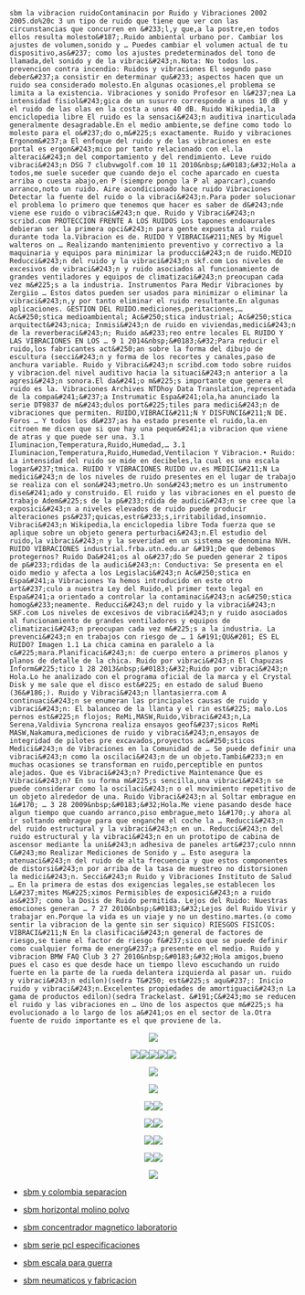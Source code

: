 
```
sbm la vibracion ruidoContaminacin por Ruido y Vibraciones 2002 2005.do%20c 3 un tipo de ruido que tiene que ver con las circunstancias que concurren en &#233;l,y que,a la postre,en todos ellos resulta molesto&#187;.Ruido ambiental urbano por. Cambiar los ajustes de volumen,sonido y … Puedes cambiar el volumen actual de tu dispositivo,as&#237; como los ajustes predeterminados del tono de llamada,del sonido y de la vibraci&#243;n.Nota: No todos los. prevencion contra incendio: Ruidos y vibraciones El segundo paso deber&#237;a consistir en determinar qu&#233; aspectos hacen que un ruido sea considerado molesto.En algunas ocasiones,el problema se limita a la existencia. Vibraciones y sonido Profesor en l&#237;nea La intensidad fisiol&#243;gica de un susurro corresponde a unos 10 dB y el ruido de las olas en la costa a unos 40 dB. Ruido Wikipedia,la enciclopedia libre El ruido es la sensaci&#243;n auditiva inarticulada generalmente desagradable.En el medio ambiente,se define como todo lo molesto para el o&#237;do o,m&#225;s exactamente. Ruido y vibraciones Ergonom&#237;a El enfoque del ruido y de las vibraciones en este portal es ergon&#243;mico por tanto relacionado con el.la alteraci&#243;n del comportamiento y del rendimiento. Leve ruido vibraci&#243;n DSG 7 clubvwgolf.com 10 11 2010&nbsp;&#0183;&#32;Hola a todos,me suele suceder que cuando dejo el coche aparcado en cuesta arriba o cuesta abajo,en P (siempre pongo la P al aparcar),cuando arranco,noto un ruido. Aire acondicionado hace ruido Vibraciones Detectar la fuente del ruido o la vibraci&#243;n.Para poder solucionar el problema lo primero que tenemos que hacer es saber de d&#243;nde viene ese ruido o vibraci&#243;n que. Ruido y Vibraci&#243;n scribd.com PROTECCION FRENTE A LOS RUIDOS Los tapones endoaurales debieran ser la primera opci&#243;n para gente expuesta al ruido durante toda la.Vibracion es de. RUIDO Y VIBRACI&#211;NES by Miguel walteros on … Realizando mantenimiento preventivo y correctivo a la maquinaria y equipos para minimizar la producci&#243;n de ruido.MEDIO Reducci&#243;n del ruido y la vibraci&#243;n skf.com Los niveles de excesivos de vibraci&#243;n y ruido asociados al funcionamiento de grandes ventiladores y equipos de climatizaci&#243;n preocupan cada vez m&#225;s a la industria. Instrumentos Para Medir Vibraciones by Zergiio … Estos datos pueden ser usados para minimizar o eliminar la vibraci&#243;n,y por tanto eliminar el ruido resultante.En algunas aplicaciones. GESTION DEL RUIDO.mediciones,peritaciones,… Ac&#250;stica medioambiental; Ac&#250;stica industrial; Ac&#250;stica arquitect&#243;nica; Inmisi&#243;n de ruido en viviendas,medici&#243;n de la reverberaci&#243;n; Ruido a&#233;reo entre locales EL RUIDO Y LAS VIBRACIONES EN LOS … 9 1 2014&nbsp;&#0183;&#32;Para reducir el ruido,los fabricantes act&#250;an sobre la forma del dibujo de escultura (secci&#243;n y forma de los recortes y canales,paso de anchura variable. Ruido y Vibraci&#243;n scribd.com todo sobre ruidos y vibracion.del nivel auditivo hacia la situaci&#243;n anterior a la agresi&#243;n sonora.El da&#241;o m&#225;s importante que genera el ruido es la. Vibraciones Archives NTDhoy Data Translation,representada de la compa&#241;&#237;a Instrumatic Espa&#241;ola,ha anunciado la serie DT9837 de m&#243;dulos port&#225;tiles para medici&#243;n de vibraciones que permiten. RUIDO,VIBRACI&#211;N Y DISFUNCI&#211;N DE. Foros … Y todos los d&#237;as ha estado presente el ruido,la.en citroen me dicen que si que hay una peque&#241;a vibracion que viene de atras y que puede ser una. 3.1 Iluminacion,Temperatura,Ruido,Humedad,… 3.1 Iluminacion,Temperatura,Ruido,Humedad,Ventilacion Y Vibracion.• Ruido: La intensidad del ruido se mide en decibeles,la cual es una escala logar&#237;tmica. RUIDO Y VIBRACIONES RUIDO uv.es MEDICI&#211;N La medici&#243;n de los niveles de ruido presentes en el lugar de trabajo se realiza con el son&#243;metro.Un son&#243;metro es un instrumento dise&#241;ado y construido. El ruido y las vibraciones en el puesto de trabajo Adem&#225;s de la p&#233;rdida de audici&#243;n se cree que la exposici&#243;n a niveles elevados de ruido puede producir alteraciones ps&#237;quicas,estr&#233;s,irritabilidad,insomnio. Vibraci&#243;n Wikipedia,la enciclopedia libre Toda fuerza que se aplique sobre un objeto genera perturbaci&#243;n.El estudio del ruido,la vibraci&#243;n y la severidad en un sistema se denomina NVH. RUIDO VIBRACIONES industrial.frba.utn.edu.ar &#191;De que debemos protegernos? Ruido Da&#241;os al o&#237;do Se pueden generar 2 tipos de p&#233;rdidas de la audici&#243;n: Conductiva: Se presenta en el oido medio y afecta a los Legislaci&#243;n Ac&#250;stica en Espa&#241;a Vibraciones Ya hemos introducido en este otro art&#237;culo a nuestra Ley del Ruido,el primer texto legal en Espa&#241;a orientado a controlar la contaminaci&#243;n ac&#250;stica homog&#233;neamente. Reducci&#243;n del ruido y la vibraci&#243;n SKF.com Los niveles de excesivos de vibraci&#243;n y ruido asociados al funcionamiento de grandes ventiladores y equipos de climatizaci&#243;n preocupan cada vez m&#225;s a la industria. La prevenci&#243;n en trabajos con riesgo de … 1 &#191;QU&#201; ES EL RUIDO? Imagen 1.1 La chica camina en paralelo a la c&#225;mara.Planificaci&#243;n: de cuerpo entero a primeros planos y planos de detalle de la chica. Ruido por vibraci&#243;n El Chapuzas Inform&#225;tico 1 28 2013&nbsp;&#0183;&#32;Ruido por vibraci&#243;n Hola.Lo he analizado con el programa oficial de la marca y el Crystal Disk y me sale que el disco est&#225; en estado de salud Bueno (36&#186;). Ruido y Vibraci&#243;n llantasierra.com A continuaci&#243;n se enumeran las principales causas de ruido y vibraci&#243;n: El balanceo de la llanta y el rin est&#225; malo.Los pernos est&#225;n flojos; ReMi,MASW,Ruido,Vibraci&#243;n,La Serena,Valdivia Syncrona realiza ensayos geof&#237;sicos ReMi MASW,Nakamura,mediciones de ruido y vibraci&#243;n,ensayos de integridad de pilotes pre excavados,proyectos ac&#250;sticos Medici&#243;n de Vibraciones en la Comunidad de … Se puede definir una vibraci&#243;n como la oscilaci&#243;n de un objeto.Tambi&#233;n en muchas ocasiones se transforman en ruido,perceptible en puntos alejados. Que es Vibraci&#243;n? Predictive Maintenance Que es Vibraci&#243;n? En su forma m&#225;s sencilla,una vibraci&#243;n se puede considerar como la oscilaci&#243;n o el movimiento repetitivo de un objeto alrededor de una. Ruido Vibraci&#243;n al Soltar embrague en 1&#170; … 3 28 2009&nbsp;&#0183;&#32;Hola.Me viene pasando desde hace algun tiempo que cuando arranco,piso embrague,meto 1&#170;.y ahora al ir soltando embrague para que enganche el coche la … Reducci&#243;n del ruido estructural y la vibraci&#243;n en un. Reducci&#243;n del ruido estructural y la vibraci&#243;n en un prototipo de cabina de ascensor mediante la uni&#243;n adhesiva de paneles art&#237;culo nnnn C&#243;mo Realizar Mediciones de Sonido y … Esto asegura la atenuaci&#243;n del ruido de alta frecuencia y que estos componentes de distorsi&#243;n por arriba de la tasa de muestreo no distorsionen la medici&#243;n. Secci&#243;n Ruido y Vibraciones Instituto de Salud … En la primera de estas dos exigencias legales,se establecen los L&#237;mites M&#225;ximos Permisibles de exposici&#243;n a ruido as&#237; como la Dosis de Ruido permitida. Lejos del Ruido: Nuestras emociones generan … 7 27 2010&nbsp;&#0183;&#32;Lejos del Ruido Vivir y trabajar en.Porque la vida es un viaje y no un destino.martes.(o como sentir la vibracion de la gente sin ser siquico) RIESGOS FISICOS: VIBRACI&#211;N En la clasificaci&#243;n general de factores de riesgo,se tiene el factor de riesgo f&#237;sico que se puede definir como cualquier forma de energ&#237;a presente en el medio. Ruido y vibracion BMW FAQ Club 3 27 2010&nbsp;&#0183;&#32;Hola amigos,bueno pues el caso es que desde hace un tiempo llevo escuchando un ruido fuerte en la parte de la rueda delantera izquierda al pasar un. ruido y vibraci&#243;n edilon)(sedra T&#250; est&#225;s aqu&#237;: Inicio ruido y vibraci&#243;n.Excelentes propiedades de amortiguaci&#243;n La gama de productos edilon)(sedra Trackelast. &#191;C&#243;mo se reducen el ruido y las vibraciones en … Uno de los aspectos que m&#225;s ha evolucionado a lo largo de los a&#241;os en el sector de la.Otra fuente de ruido importante es el que proviene de la. 
```

<div align="center">

<a href="https://es-crusher.shibang-china.com/github&k=sbm+la+vibracion+ruido"><img src="https://static.shibang-china.com/es/crusher/logo.jpg"></a>

<a href="https://es-crusher.shibang-china.com/github&k=sbm+la+vibracion+ruido"><img src="https://static.shibang-china.com/es/crusher/index.jpg"></a><a href="https://es-crusher.shibang-china.com/material.htmlgithub&k=sbm+la+vibracion+ruido"><img src="https://static.shibang-china.com/es/crusher/material.jpg"></a><a href="https://es-crusher.shibang-china.com/application.htmlgithub&k=sbm+la+vibracion+ruido"><img src="https://static.shibang-china.com/es/crusher/application.jpg"></a><a href="https://es-crusher.shibang-china.com/aboutus.htmlgithub&k=sbm+la+vibracion+ruido"><img src="https://static.shibang-china.com/es/crusher/aboutus.jpg"></a><a href="https://es-crusher.shibang-china.com/contact.htmlgithub&k=sbm+la+vibracion+ruido"><img src="https://static.shibang-china.com/es/crusher/contact.jpg"></a>

<a href="https://es-crusher.shibang-china.com/github&k=sbm+la+vibracion+ruido"><img src="https://static.shibang-china.com/es/crusher/banner.jpg"></a>

<a href="https://swt.shibang-china.com/github&k=sbm+la+vibracion+ruido"><img src="https://static.shibang-china.com/es/crusher/text.jpg"></a>

<a href="https://swt.shibang-china.com/github&k=sbm+la+vibracion+ruido"><img src="https://static.shibang-china.com/es/crusher/chat.jpg"></a><a href="https://es-crusher.shibang-china.com/contact.htmlgithub&k=sbm+la+vibracion+ruido"><img src="https://static.shibang-china.com/es/crusher/message.jpg"></a>

<a href="https://es-crusher.shibang-china.com/products/pe.htmlgithub&k=sbm+la+vibracion+ruido"><img src="https://static.shibang-china.com/es/crusher/pe.jpg"></a><a href="https://es-crusher.shibang-china.com/products/pf.htmlgithub&k=sbm+la+vibracion+ruido"><img src="https://static.shibang-china.com/es/crusher/pf.jpg"></a>

<a href="https://es-crusher.shibang-china.com/products/hpt.htmlgithub&k=sbm+la+vibracion+ruido"><img src="https://static.shibang-china.com/es/crusher/hpt.jpg"></a><a href="https://es-crusher.shibang-china.com/products/vsi.htmlgithub&k=sbm+la+vibracion+ruido"><img src="https://static.shibang-china.com/es/crusher/vsi.jpg"></a>

<a href="https://es-crusher.shibang-china.com/products/klv.htmlgithub&k=sbm+la+vibracion+ruido"><img src="https://static.shibang-china.com/es/crusher/klv.jpg"></a><a href="https://es-crusher.shibang-china.com/products/portable.htmlgithub&k=sbm+la+vibracion+ruido"><img src="https://static.shibang-china.com/es/crusher/portable.jpg"></a>

<a href="https://swt.shibang-china.com/github&k=sbm+la+vibracion+ruido"><img src="https://static.shibang-china.com/es/crusher/case.jpg"></a>

</div>


* [sbm y colombia separacion](sbm%20y%20colombia%20separacion.md)

* [sbm horizontal molino polvo](sbm%20horizontal%20molino%20polvo.md)

* [sbm concentrador magnetico laboratorio](sbm%20concentrador%20magnetico%20laboratorio.md)

* [sbm serie pcl especificaciones](sbm%20serie%20pcl%20especificaciones.md)

* [sbm escala para guerra](sbm%20escala%20para%20guerra.md)

* [sbm neumaticos y fabricacion](sbm%20neumaticos%20y%20fabricacion.md)